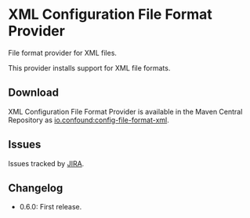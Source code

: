 # XML Configuration File Format Provider

File format provider for XML files.

This provider installs support for XML file formats.

## Download

XML Configuration File Format Provider is available in the Maven Central Repository as [io.confound:config-file-format-xml](https://search.maven.org/#search%7Cga%7C1%7Cg%3A%22oi.confound%22%20AND%20a%3A%config-file-format-xml-provider%22).

## Issues

Issues tracked by [JIRA](https://globalmentor.atlassian.net/projects/CONFOUND).

## Changelog

- 0.6.0: First release.
